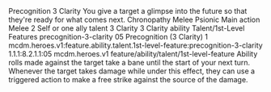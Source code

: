 <ability>
  <name>Precognition</name>
  <cost>3 Clarity</cost>
  <flavor>You give a target a glimpse into the future so that they&apos;re ready for what comes next.</flavor>
  <keywords>
    <keyword>Chronopathy</keyword>
    <keyword>Melee</keyword>
    <keyword>Psionic</keyword>
  </keywords>
  <type>Main action</type>
  <distance>Melee 2</distance>
  <target>Self or one ally</target>
  <metadata>
    <class>talent</class>
    <cost>3 Clarity</cost>
    <cost_amount>3</cost_amount>
    <cost_resource>Clarity</cost_resource>
    <feature_type>ability</feature_type>
    <file_dpath>Talent/1st-Level Features</file_dpath>
    <item_id>precognition-3-clarity</item_id>
    <item_index>05</item_index>
    <item_name>Precognition (3 Clarity)</item_name>
    <level>1</level>
    <scc>mcdm.heroes.v1:feature.ability.talent.1st-level-feature:precognition-3-clarity</scc>
    <scdc>1.1.1:8.2.1.1:05</scdc>
    <source>mcdm.heroes.v1</source>
    <type>feature/ability/talent/1st-level-feature</type>
  </metadata>
  <effects>
    <effect type="mundane">Ability rolls made against the target take a bane until the start of your next turn. Whenever the target takes damage while under this effect, they can use a triggered action to make a free strike against the source of the damage.</effect>
  </effects>
</ability>
